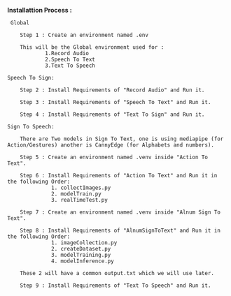 **Installattion Process :**

     Global

        Step 1 : Create an environment named .env

        This will be the Global environment used for :
                1.Record Audio
                2.Speech To Text
                3.Text To Speech

    Speech To Sign:

        Step 2 : Install Requirements of "Record Audio" and Run it.

        Step 3 : Install Requirements of "Speech To Text" and Run it.

        Step 4 : Install Requirements of "Text To Sign" and Run it.

    Sign To Speech:

        There are Two models in Sign To Text, one is using mediapipe (for Action/Gestures) another is CannyEdge (for Alphabets and numbers).
    
        Step 5 : Create an environment named .venv inside "Action To Text".
    
        Step 6 : Install Requirements of "Action To Text" and Run it in the following Order:
                  1. collectImages.py
                  2. modelTrain.py
                  3. realTimeTest.py

        Step 7 : Create an environment named .venv inside "Alnum Sign To Text".
    
        Step 8 : Install Requirements of "AlnumSignToText" and Run it in the following Order:
                  1. imageCollection.py
                  2. createDataset.py
                  3. modelTraining.py
                  4. modelInference.py

        These 2 will have a common output.txt which we will use later.

        Step 9 : Install Requirements of "Text To Speech" and Run it.


